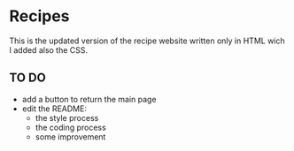 # Recipes
This is the updated version of the recipe website written only in HTML wich I added also the CSS.

## TO DO
- add a button to return the main page
- edit the README:
    - the style process
    - the coding process
    - some improvement